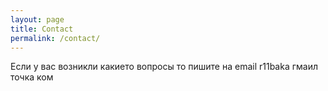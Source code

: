 ```yaml
---
layout: page
title: Contact
permalink: /contact/
---
```


Если у вас возникли какието вопросы то пишите на email r11baka гмаил точка ком

